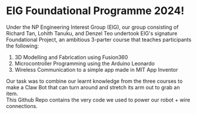 # EIG Foundational Programme 2024!
Under the NP Engineering Interest Group (EIG), our group consisting of Richard Tan, Lohith Tanuku, and Denzel Teo undertook EIG's signature Foundational Project, an ambitious 3-parter course that teaches participants the following:
1. 3D Modelling and Fabrication using Fusion360
2. Microcontroller Programming using the Arduino Leonardo
3. Wireless Communication to a simple app made in MIT App Inventor

Our task was to combine our learnt knowledge from the three courses to make a Claw Bot that can turn around and stretch its arm out to grab an item.\
This Github Repo contains the very code we used to power our robot + wire connections.
